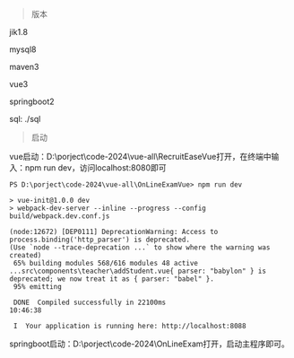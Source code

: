 > 版本

jik1.8 

mysql8

maven3

vue3

springboot2

sql: ./sql

> 启动

vue启动：D:\porject\code-2024\vue-all\RecruitEaseVue打开，在终端中输入：npm run dev，访问localhost:8080即可

```shell
PS D:\porject\code-2024\vue-all\OnLineExamVue> npm run dev

> vue-init@1.0.0 dev
> webpack-dev-server --inline --progress --config build/webpack.dev.conf.js

(node:12672) [DEP0111] DeprecationWarning: Access to process.binding('http_parser') is deprecated.
(Use `node --trace-deprecation ...` to show where the warning was created)
 65% building modules 568/616 modules 48 active ...src\components\teacher\addStudent.vue{ parser: "babylon" } is deprecated; we now treat it as { parser: "babel" }.
 95% emitting                                                                           

 DONE  Compiled successfully in 22100ms                                                                                                                                10:46:38

 I  Your application is running here: http://localhost:8088
```

springboot启动：D:\porject\code-2024\OnLineExam打开，启动主程序即可。